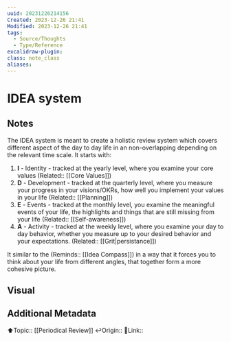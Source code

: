 ```yaml
---
uuid: 20231226214156
Created: 2023-12-26 21:41
Modified: 2023-12-26 21:41
tags:
  - Source/Thoughts
  - Type/Reference
excalidraw-plugin: 
class: note_class
aliases:
---
```


# IDEA system

## Notes

The IDEA system is meant to create a holistic review system which covers different aspect of the day to day life in an non-overlapping depending on the relevant time scale. 
It starts with:
1. **I** - Identity - tracked at the yearly level, where you examine your core values (Related:: [[Core Values]])
2. **D** - Development - tracked at the quarterly level, where you measure your progress in your visions/OKRs, how well you implement your values in your life (Related:: [[Planning]])
3. **E** - Events - tracked at the monthly level, you examine the meaningful events of your life, the highlights and things that are still missing from your life (Related:: [[Self-awareness]])
4. **A** - Activity - tracked at the weekly level, where you examine your day to day behavior, whether you measure up to your desired behavior and your expectations. (Related:: [[Grit|persistance]])

It similar to the (Reminds:: [[Idea Compass]]) in a way that it forces you to think about your life from different angles, that together form a more cohesive picture. 
## Visual


## Additional Metadata
⬆️Topic:: [[Periodical Review]]
↩️Origin::
🔗Link:: 
